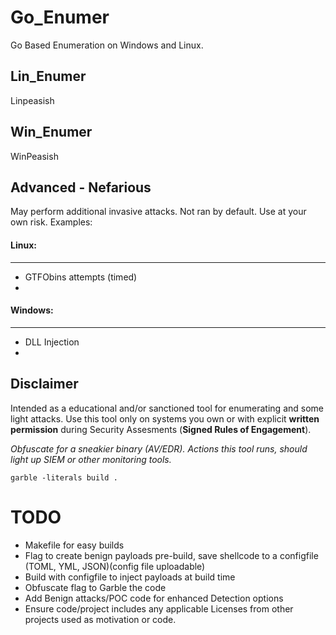 # Go_Enumer
Go Based Enumeration on Windows and Linux. 

## Lin_Enumer
Linpeasish

## Win_Enumer
WinPeasish


## Advanced - Nefarious
May perform additional invasive attacks. Not ran by default. Use at your own risk.
Examples:
 #### Linux:
 ---
 - GTFObins attempts (timed)
 - 

 #### Windows:
 ---
 - DLL Injection
 - 



## Disclaimer
Intended as a educational and/or sanctioned tool for enumerating and some light attacks. Use this tool only on systems you own or with explicit **written permission** during Security Assesments (**Signed Rules of Engagement**).

*Obfuscate for a sneakier binary (AV/EDR). Actions this tool runs, should light up SIEM or other monitoring tools.*

`garble -literals build .`


# TODO
- Makefile for easy builds
 - Flag to create benign payloads pre-build, save shellcode to a configfile (TOML, YML, JSON)(config file uploadable)
 - Build with configfile to inject payloads at build time
 - Obfuscate flag to Garble the code
- Add Benign attacks/POC code for enhanced Detection options
- Ensure code/project includes any applicable Licenses from other projects used as motivation or code.  
